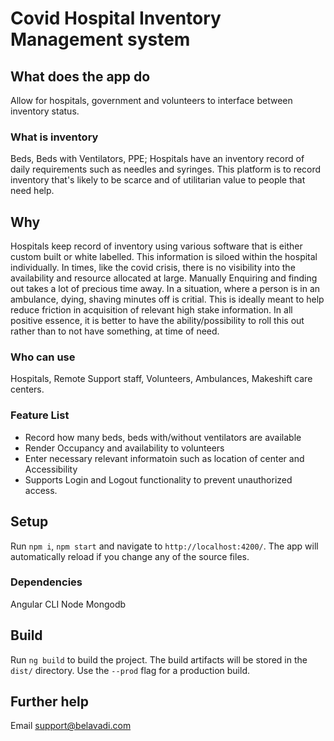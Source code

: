 # Covid Hospital Inventory Management system

## What does the app do
 Allow for hospitals, government and volunteers to interface between inventory status.

### What is inventory

Beds, Beds with Ventilators, PPE;
Hospitals have an inventory record of daily requirements such as needles and syringes. This platform is to record inventory that's likely to be scarce and of utilitarian value to people that need help.

## Why 
Hospitals keep record of inventory using various software that is either custom built or white labelled. This information is siloed within the hospital individually.
  In times, like the covid crisis, there is no visibility into the availability and resource allocated at large. Manually Enquiring and finding out takes a lot of precious time away. 
  In a situation, where a person is in an ambulance, dying, shaving minutes off is critial.
This is ideally meant to help reduce friction in acquisition of relevant high stake information.
In all positive essence, it is better to have the ability/possibility to roll this out rather than to not have something, at time of need.

### Who can use

Hospitals, Remote Support staff, Volunteers, Ambulances, Makeshift care centers.

### Feature List

- Record how many beds, beds with/without ventilators are available
- Render Occupancy and availability to volunteers
- Enter necessary relevant informatoin such as location of center and Accessibility
- Supports Login and Logout functionality to prevent unauthorized access.

## Setup

Run `npm i`, `npm start` and navigate to `http://localhost:4200/`. The app will automatically reload if you change any of the source files.

### Dependencies
  Angular CLI
  Node
  Mongodb

## Build

Run `ng build` to build the project. The build artifacts will be stored in the `dist/` directory. Use the `--prod` flag for a production build.

## Further help

Email support@belavadi.com
